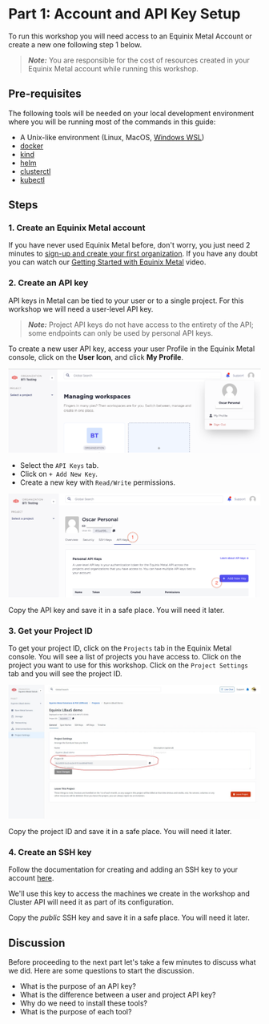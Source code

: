 # Part 1: Account and API Key Setup

To run this workshop you will need access to an Equinix Metal Account or create a new one following step 1 below.

> **_Note:_** You are responsible for the cost of resources created in your Equinix Metal account while running this workshop.

## Pre-requisites

The following tools will be needed on your local development environment where you will be running most of the commands in this guide:

- A Unix-like environment (Linux, MacOS, [Windows WSL](https://docs.microsoft.com/en-us/windows/wsl/install))
- [docker](https://docs.docker.com/get-docker/)
- [kind](https://kind.sigs.k8s.io/docs/user/quick-start/)
- [helm](https://helm.sh/docs/intro/install/)
- [clusterctl](https://cluster-api.sigs.k8s.io/user/quick-start.html#install-clusterctl)
- [kubectl](https://kubernetes.io/docs/tasks/tools/install-kubectl/)

## Steps

### 1. Create an Equinix Metal account

If you have never used Equinix Metal before, don't worry, you just need 2 minutes to [sign-up and create your first organization](https://console.equinix.com/sign-up). If you have any doubt you can watch our [Getting Started with Equinix Metal](https://www.youtube.com/watch?v=5Ax6fKBeg2U&t=153s) video.

### 2. Create an API key

API keys in Metal can be tied to your user or to a single project. For this workshop we will need a user-level API key.

> **_Note:_** Project API keys do not have access to the entirety of the API; some endpoints can only be used by personal API keys.

To create a new user API key, access your user Profile in the Equinix Metal console, click on the **User Icon**, and click **My Profile**.

![Equinix Console profile section screenshot](../images/profile-screenshot.png)

- Select the `API Keys` tab.
- Click on `+ Add New Key`.
- Create a new key with `Read/Write` permissions.

![Equinix Console API keys section screenshot](../images/profile-api-keys-screenshot.png)

Copy the API key and save it in a safe place. You will need it later.

### 3. Get your Project ID

To get your project ID, click on the `Projects` tab in the Equinix Metal console. You will see a list of projects you have access to. Click on the project you want to use for this workshop. Click on the `Project Settings` tab and you will see the project ID.

![Equinix Console projects section screenshot](../images/projectid.jpeg)

Copy the project ID and save it in a safe place. You will need it later.

### 4. Create an SSH key

Follow the documentation for creating and adding an SSH key to your account [here](https://metal.equinix.com/developers/docs/account/ssh-keys/).

We'll use this key to access the machines we create in the workshop and Cluster API will need it as part of its configuration.

Copy the _public_ SSH key and save it in a safe place. You will need it later.

## Discussion

Before proceeding to the next part let's take a few minutes to discuss what we did. Here are some questions to start the discussion.

- What is the purpose of an API key?
- What is the difference between a user and project API key?
- Why do we need to install these tools?
- What is the purpose of each tool?
